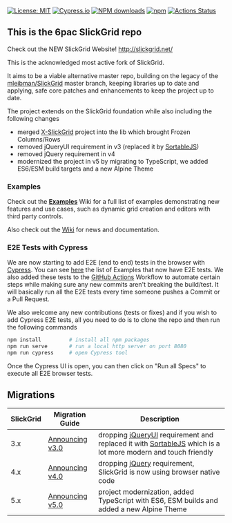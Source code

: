 [![License: MIT](https://img.shields.io/badge/License-MIT-yellow.svg)](https://opensource.org/licenses/MIT)
[![Cypress.io](https://img.shields.io/badge/tested%20with-Cypress-04C38E.svg)](https://www.cypress.io/)
[![NPM downloads](https://img.shields.io/npm/dm/slickgrid.svg)](https://npmjs.org/package/slickgrid)
[![npm](https://img.shields.io/npm/v/slickgrid.svg?logo=npm&logoColor=fff&label=npm)](https://npmjs.org/package/slickgrid)
[![Actions Status](https://github.com/6pac/SlickGrid/workflows/CI%20Build/badge.svg)](https://github.com/6pac/SlickGrid/actions)

## This is the 6pac SlickGrid repo

Check out the NEW SlickGrid Website! http://slickgrid.net/

This is the acknowledged most active fork of SlickGrid.

It aims to be a viable alternative master repo, building on the legacy of the [mleibman/SlickGrid](https://github.com/mleibman/SlickGrid) master branch, keeping libraries up to date and applying, safe core patches and enhancements to keep the project up to date.

The project extends on the SlickGrid foundation while also including the following changes
- merged [X-SlickGrid](https://github.com/ddomingues/X-SlickGrid) project into the lib which brought Frozen Columns/Rows
- removed jQueryUI requirement in v3 (replaced it by [SortableJS](https://sortablejs.github.io/Sortable/))
- removed jQuery requirement in v4
- modernized the project in v5 by migrating to TypeScript, we added ES6/ESM build targets and a new Alpine Theme

### Examples
Check out the **[Examples](https://github.com/6pac/SlickGrid/wiki/Examples)** Wiki for a full list of examples demonstrating new features and use cases, such as dynamic grid creation and editors with third party controls.

Also check out the [Wiki](https://github.com/6pac/SlickGrid/wiki) for news and documentation.

### E2E Tests with Cypress
We are now starting to add E2E (end to end) tests in the browser with [Cypress](https://www.cypress.io/). You can see [here](https://github.com/6pac/SlickGrid/tree/master/cypress/integration) the list of Examples that now have E2E tests. We also added these tests to the [GitHub Actions](https://github.com/features/actions) Workflow to automate certain steps while making sure any new commits aren't breaking the build/test. It will basically run all the E2E tests every time someone pushes a Commit or a Pull Request.

We also welcome any new contributions (tests or fixes) and if you wish to add Cypress E2E tests, all you need to do is to clone the repo and then run the following commands
```bash
npm install         # install all npm packages
npm run serve       # run a local http server on port 8080
npm run cypress     # open Cypress tool
```
Once the Cypress UI is open, you can then click on "Run all Specs" to execute all E2E browser tests.

## Migrations

| SlickGrid | Migration Guide | Description |
| --------- | --------------- | ----------- |
| 3.x       | [Announcing v3.0](https://github.com/6pac/SlickGrid/wiki/Major-version-3.0----Removal-of-jQueryUI-requirement-(replaced-by-SortableJS)) | dropping [jQueryUI](https://jqueryui.com/) requirement and replaced it with [SortableJS](https://sortablejs.github.io/Sortable/) which is a lot more modern and touch friendly |
| 4.x       | [Announcing v4.0](https://github.com/6pac/SlickGrid/wiki/Major-version-4.0---Removal-of-jQuery-requirement) | dropping [jQuery](https://jquery.com/) requirement, SlickGrid is now using browser native code |
| 5.x       | [Announcing v5.0](https://github.com/6pac/SlickGrid/wiki/Major-version-5.0-%E2%80%90-ES6-ESM-and-TypeScript-Support) | project modernization, added TypeScript with ES6, ESM builds and added a new Alpine Theme |
